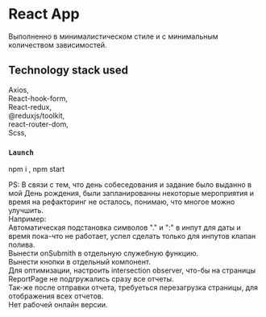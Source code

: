 # React App
Выполненно в минималистическом стиле и с минимальным количеством зависимостей.

## Technology stack used

Axios,  
React-hook-form,  
React-redux,  
@reduxjs/toolkit,  
react-router-dom,    
Scss,  

### `Launch`

npm i , npm start

PS: В связи с тем, что день собеседования и задание было выданно в мой День рождения, были запланированны некоторые мероприятия и время на рефакторинг не осталось, понимаю, что многое можно улучшить.   
Например:  
Автоматическая подстановка символов "." и ":" в инпут для даты и время пока-что не работает, успел сделать только для инпутов клапан полива.  
Вынести onSubmith в отдельную служебную функцию.  
Вынести кнопки в отдельный компонент.  
Для оптимизации, настроить intersection observer, что-бы на страницы ReportPage не подгружались сразу все отчеты.  
Так-же после отправки отчета, требуеться перезагрузка страницы, для отображения всех отчетов.  
Нет рабочей онлайн версии.




